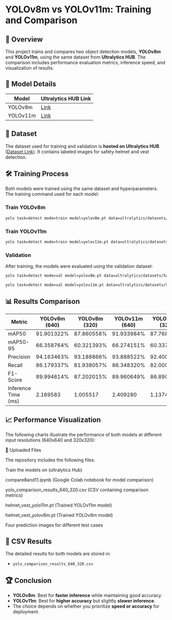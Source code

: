 # YOLOv8m vs YOLOv11m: Training and Comparison

## 📌 Overview

This project trains and compares two object detection models, **YOLOv8m** and **YOLOv11m**, using the same dataset from **Ultralytics HUB**. The comparison includes performance evaluation metrics, inference speed, and visualization of results.

## 🚀 Model Details

| Model    | Ultralytics HUB Link                                            |
| -------- | --------------------------------------------------------------- |
| YOLOv8m  | [Link](https://hub.ultralytics.com/models/7uCkqGxvfW5Ld82LMfHy) |
| YOLOv11m | [Link](https://hub.ultralytics.com/models/7NIpjKj8EUH0xT8X7ZeE) |

## 📂 Dataset

The dataset used for training and validation is **hosted on Ultralytics HUB** ([Dataset Link](https://hub.ultralytics.com/datasets/CQiMV1caDueK6J2s0ghA)). It contains labeled images for safety helmet and vest detection.

## 🛠 Training Process

Both models were trained using the same dataset and hyperparameters. The training command used for each model:

### **Train YOLOv8m**

```bash
yolo task=detect mode=train model=yolov8m.pt data=ultralytics/datasets/Safety Helmet and Vest dataset epochs=100 imgsz=640
```

### **Train YOLOv11m**

```bash
yolo task=detect mode=train model=yolov11m.pt data=ultralytics/datasets/Safety Helmet and Vest dataset epochs=100 imgsz=640
```

### **Validation**

After training, the models were evaluated using the validation dataset:

```bash
yolo task=detect mode=val model=yolov8m.pt data=ultralytics/datasets/Safety Helmet and Vest dataset imgsz=640

yolo task=detect mode=val model=yolov11m.pt data=ultralytics/datasets/Safety Helmet and Vest dataset imgsz=640
```

## 📊 Results Comparison

| Metric              | YOLOv8m (640) | YOLOv8m (320) | YOLOv11m (640) | YOLOv11m (320) |
| ------------------- | ------------- | ------------- | -------------- | -------------- |
| mAP50               | 91.901322%           | 87.860558%           | 91.933984%            | 87.768032%            |
| mAP50-95            | 66.358764%           | 60.321393%           | 66.274151%            | 60.337352%            |
| Precision           | 94.163463%           | 93.188866%           | 93.888522%            | 92.400624%            |
| Recall              | 86.179337%           | 81.938057%           | 86.348320%            | 82.000746%            |
| F1-Score            | 89.994614%           | 87.202015%           | 89.960649%            | 86.890553%            |
| Inference Time (ms) | 2.169583             | 1.005517             | 2.409280              | 1.137418              |

## 📈 Performance Visualization

The following charts illustrate the performance of both models at different input resolutions (640x640 and 320x320):

📌 Uploaded Files

The repository includes the following files:

Train the models on (ultralytics Hub)

compare8and11.ipynb (Google Colab notebook for model comparison)

yolo_comparison_results_640_320.csv (CSV containing comparison metrics)

helmet_vest_yolo11m.pt (Trained YOLOv11m model)

helmet_vest_yolov8m.pt (Trained YOLOv8m model)

Four prediction images for different test cases



## 📌 CSV Results

The detailed results for both models are stored in:

- `yolo_comparison_results_640_320.csv`

## 🏆 Conclusion

- **YOLOv8m**: Best for **faster inference** while maintaining good accuracy.
- **YOLOv11m**: Best for **higher accuracy** but slightly **slower inference**.
- The choice depends on whether you prioritize **speed or accuracy** for deployment.





